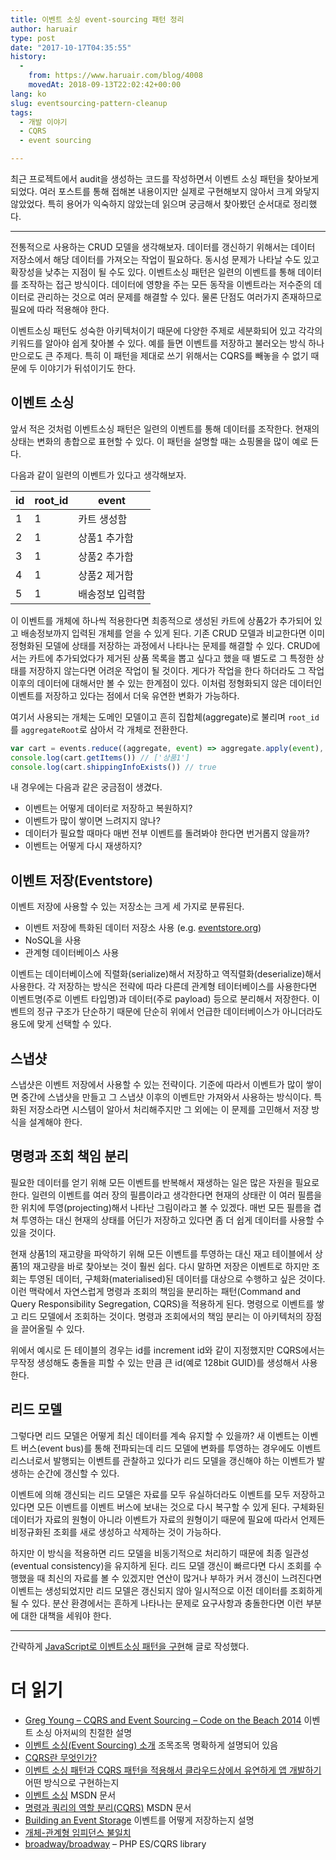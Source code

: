 ```yaml
---
title: 이벤트 소싱 event-sourcing 패턴 정리
author: haruair
type: post
date: "2017-10-17T04:35:55"
history:
  - 
    from: https://www.haruair.com/blog/4008
    movedAt: 2018-09-13T22:02:42+00:00
lang: ko
slug: eventsourcing-pattern-cleanup
tags:
  - 개발 이야기
  - CQRS
  - event sourcing

---
```

최근 프로젝트에서 audit을 생성하는 코드를 작성하면서 이벤트 소싱 패턴을 찾아보게 되었다. 여러 포스트를 통해 접해본 내용이지만 실제로 구현해보지 않아서 크게 와닿지 않았었다. 특히 용어가 익숙하지 않았는데 읽으며 궁금해서 찾아봤던 순서대로 정리했다.

* * *

전통적으로 사용하는 CRUD 모델을 생각해보자. 데이터를 갱신하기 위해서는 데이터 저장소에서 해당 데이터를 가져오는 작업이 필요하다. 동시성 문제가 나타날 수도 있고 확장성을 낮추는 지점이 될 수도 있다. 이벤트소싱 패턴은 일련의 이벤트를 통해 데이터를 조작하는 접근 방식이다. 데이터에 영향을 주는 모든 동작을 이벤트라는 저수준의 데이터로 관리하는 것으로 여러 문제를 해결할 수 있다. 물론 단점도 여러가지 존재하므로 필요에 따라 적용해야 한다.

이벤트소싱 패턴도 성숙한 아키텍처이기 때문에 다양한 주제로 세분화되어 있고 각각의 키워드를 알아야 쉽게 찾아볼 수 있다. 예를 들면 이벤트를 저장하고 불러오는 방식 하나만으로도 큰 주제다. 특히 이 패턴을 제대로 쓰기 위해서는 CQRS를 빼놓을 수 없기 때문에 두 이야기가 뒤섞이기도 한다.

## 이벤트 소싱

앞서 적은 것처럼 이벤트소싱 패턴은 일련의 이벤트를 통해 데이터를 조작한다. 현재의 상태는 변화의 총합으로 표현할 수 있다. 이 패턴을 설명할 때는 쇼핑몰을 많이 예로 든다.

다음과 같이 일련의 이벤트가 있다고 생각해보자.

| id | root_id | event |
|-|-|-|
| 1 | 1 | 카트 생성함 |
| 2 | 1 | 상품1 추가함 |
| 3 | 1 | 상품2 추가함 |
| 4 | 1 | 상품2 제거함 |
| 5 | 1 | 배송정보 입력함 |

이 이벤트를 개체에 하나씩 적용한다면 최종적으로 생성된 카트에 상품2가 추가되어 있고 배송정보까지 입력된 개체를 얻을 수 있게 된다. 기존 CRUD 모델과 비교한다면 이미 정형화된 모델에 상태를 저장하는 과정에서 나타나는 문제를 해결할 수 있다. CRUD에서는 카트에 추가되었다가 제거된 상품 목록을 뽑고 싶다고 했을 때 별도로 그 특정한 상태를 저장하지 않는다면 어려운 작업이 될 것이다. 게다가 작업을 한다 하더라도 그 작업 이후의 데이터에 대해서만 볼 수 있는 한계점이 있다. 이처럼 정형화되지 않은 데이터인 이벤트를 저장하고 있다는 점에서 더욱 유연한 변화가 가능하다.

여기서 사용되는 개체는 도메인 모델이고 흔히 집합체(aggregate)로 불리며 `root_id`를 `aggregateRoot`로 삼아서 각 개체로 전환한다.

```js
var cart = events.reduce((aggregate, event) => aggregate.apply(event), new CartAggregate);
console.log(cart.getItems()) // ['상품1']
console.log(cart.shippingInfoExists()) // true
```

내 경우에는 다음과 같은 궁금점이 생겼다.

  * 이벤트는 어떻게 데이터로 저장하고 복원하지?
  * 이벤트가 많이 쌓이면 느려지지 않나?
  * 데이터가 필요할 때마다 매번 전부 이벤트를 돌려봐야 한다면 번거롭지 않을까?
  * 이벤트는 어떻게 다시 재생하지?

## 이벤트 저장(Eventstore)

이벤트 저장에 사용할 수 있는 저장소는 크게 세 가지로 분류된다.

  * 이벤트 저장에 특화된 데이터 저장소 사용 (e.g. [eventstore.org][1])
  * NoSQL을 사용
  * 관계형 데이터베이스 사용

이벤트는 데이터베이스에 직렬화(serialize)해서 저장하고 역직렬화(deserialize)해서 사용한다. 각 저장하는 방식은 전략에 따라 다른데 관계형 테이터베이스를 사용한다면 이벤트명(주로 이벤트 타입명)과 데이터(주로 payload) 등으로 분리해서 저장한다. 이벤트의 정규 구조가 단순하기 때문에 단순히 위에서 언급한 데이터베이스가 아니더라도 용도에 맞게 선택할 수 있다.

## 스냅샷

스냅샷은 이벤트 저장에서 사용할 수 있는 전략이다. 기준에 따라서 이벤트가 많이 쌓이면 중간에 스냅샷을 만들고 그 스냅샷 이후의 이벤트만 가져와서 사용하는 방식이다. 특화된 저장소라면 시스템이 알아서 처리해주지만 그 외에는 이 문제를 고민해서 저장 방식을 설계해야 한다.

## 명령과 조회 책임 분리

필요한 데이터를 얻기 위해 모든 이벤트를 반복해서 재생하는 일은 많은 자원을 필요로 한다. 일련의 이벤트를 여러 장의 필름이라고 생각한다면 현재의 상태란 이 여러 필름을 한 위치에 투영(projecting)해서 나타난 그림이라고 볼 수 있겠다. 매번 모든 필름을 겹쳐 투영하는 대신 현재의 상태를 어딘가 저장하고 있다면 좀 더 쉽게 데이터를 사용할 수 있을 것이다.

현재 상품1의 재고량을 파악하기 위해 모든 이벤트를 투영하는 대신 재고 테이블에서 상품1의 재고량을 바로 찾아보는 것이 훨씬 쉽다. 다시 말하면 저장은 이벤트로 하지만 조회는 투영된 데이터, 구체화(materialised)된 데이터를 대상으로 수행하고 싶은 것이다. 이런 맥락에서 자연스럽게 명령과 조회의 책임을 분리하는 패턴(Command and Query Responsibility Segregation, CQRS)을 적용하게 된다. 명령으로 이벤트를 쌓고 리드 모델에서 조회하는 것이다. 명령과 조회에서의 책임 분리는 이 아키텍처의 장점을 끌어올릴 수 있다.

위에서 예시로 든 테이블의 경우는 id를 increment id와 같이 지정했지만 CQRS에서는 무작정 생성해도 충돌을 피할 수 있는 만큼 큰 id(예로 128bit GUID)를 생성해서 사용한다.

## 리드 모델

그렇다면 리드 모델은 어떻게 최신 데이터를 계속 유지할 수 있을까? 새 이벤트는 이벤트 버스(event bus)를 통해 전파되는데 리드 모델에 변화를 투영하는 경우에도 이벤트 리스너로서 발행되는 이벤트를 관찰하고 있다가 리드 모델을 갱신해야 하는 이벤트가 발생하는 순간에 갱신할 수 있다.

이벤트에 의해 갱신되는 리드 모델은 자료를 모두 유실하더라도 이벤트를 모두 저장하고 있다면 모든 이벤트를 이벤트 버스에 보내는 것으로 다시 복구할 수 있게 된다. 구체화된 데이터가 자료의 원형이 아니라 이벤트가 자료의 원형이기 때문에 필요에 따라서 언제든 비정규화된 조회를 새로 생성하고 삭제하는 것이 가능하다.

하지만 이 방식을 적용하면 리드 모델을 비동기적으로 처리하기 때문에 최종 일관성(eventual consistency)을 유지하게 된다. 리드 모델 갱신이 빠르다면 다시 조회를 수행했을 때 최신의 자료를 볼 수 있겠지만 연산이 많거나 부하가 커서 갱신이 느려진다면 이벤트는 생성되었지만 리드 모델은 갱신되지 않아 일시적으로 이전 데이터를 조회하게 될 수 있다. 분산 환경에서는 흔하게 나타나는 문제로 요구사항과 충돌한다면 이런 부분에 대한 대책을 세워야 한다.

* * *

간략하게 [JavaScript로 이벤트소싱 패턴을 구현][2]해 글로 작성했다.

# 더 읽기

  * [Greg Young &#8211; CQRS and Event Sourcing &#8211; Code on the Beach 2014][3] 이벤트 소싱 아저씨의 친절한 설명
  * [이벤트 소싱(Event Sourcing) 소개][4] 조목조목 명확하게 설명되어 있음
  * [CQRS란 무엇인가?][5]
  * [이벤트 소싱 패턴과 CQRS 패턴을 적용해서 클라우드상에서 유연하게 앱 개발하기][6] 어떤 방식으로 구현하는지
  * [이벤트 소싱][7] MSDN 문서
  * [명령과 쿼리의 역할 분리(CQRS)][8] MSDN 문서
  * [Building an Event Storage][9] 이벤트를 어떻게 저장하는지 설명
  * [개체-관계형 임피던스 불일치][10]
  * [broadway/broadway][11] &#8211; PHP ES/CQRS library

 [1]: https://eventstore.org
 [2]: http://www.haruair.com/blog/4014
 [3]: https://www.youtube.com/watch?v=JHGkaShoyNs
 [4]: https://justhackem.wordpress.com/2017/02/05/introducing-event-sourcing/
 [5]: https://justhackem.wordpress.com/2016/09/17/what-is-cqrs/
 [6]: http://blog.aliencube.org/ko/2015/11/12/building-applications-on-cloud-with-event-sourcing-pattern-and-cqrs-pattern/
 [7]: https://docs.microsoft.com/ko-kr/azure/architecture/patterns/event-sourcing
 [8]: https://docs.microsoft.com/ko-kr/azure/architecture/patterns/cqrs
 [9]: https://cqrs.wordpress.com/documents/building-event-storage/
 [10]: https://en.wikipedia.org/wiki/Object-relational_impedance_mismatch
 [11]: https://github.com/broadway/broadway